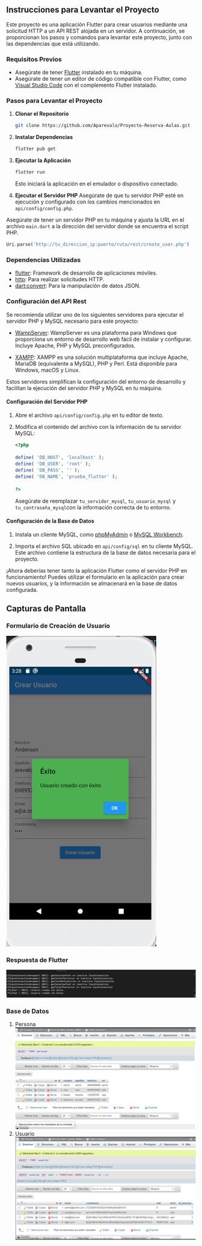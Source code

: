 ## Instrucciones para Levantar el Proyecto

Este proyecto es una aplicación Flutter para crear usuarios mediante una solicitud HTTP a un API REST alojada en un servidor. A continuación, se proporcionan los pasos y comandos para levantar este proyecto, junto con las dependencias que está utilizando.

### Requisitos Previos
- Asegúrate de tener [Flutter](https://flutter.dev/docs/get-started/install) instalado en tu máquina.
- Asegúrate de tener un editor de código compatible con Flutter, como [Visual Studio Code](https://code.visualstudio.com/) con el complemento Flutter instalado.

### Pasos para Levantar el Proyecto

1. **Clonar el Repositorio**
   ```bash
   git clone https://github.com/Aparevalo/Proyecto-Reserva-Aulas.git
   ```

2. **Instalar Dependencias**
   ```bash
   flutter pub get
   ```

3. **Ejecutar la Aplicación**
   ```bash
   flutter run
   ```
   Esto iniciará la aplicación en el emulador o dispositivo conectado.

4. **Ejecutar el Servidor PHP**
   Asegúrate de que tu servidor PHP esté en ejecución y configurado con los cambios mencionados en `api/config/config.php`.


Asegúrate de tener un servidor PHP en tu máquina y ajusta la URL en el archivo `main.dart` a la dirección del servidor donde se encuentra el script PHP.


```dart
Uri.parse('http://tu_direccion_ip:puerto/ruta/rest/create_user.php')
```

### Dependencias Utilizadas

- [flutter](https://pub.dev/packages/flutter): Framework de desarrollo de aplicaciones móviles.
- [http](https://pub.dev/packages/http): Para realizar solicitudes HTTP.
- [dart:convert](https://api.dart.dev/stable/dart-convert/dart-convert-library.html): Para la manipulación de datos JSON.



### Configuración del API Rest

Se recomienda utilizar uno de los siguientes servidores para ejecutar el servidor PHP y MySQL necesario para este proyecto:

- [WampServer](https://www.wampserver.com/): WampServer es una plataforma para Windows que proporciona un entorno de desarrollo web fácil de instalar y configurar. Incluye Apache, PHP y MySQL preconfigurados.

- [XAMPP](https://www.apachefriends.org/index.html): XAMPP es una solución multiplataforma que incluye Apache, MariaDB (equivalente a MySQL), PHP y Perl. Está disponible para Windows, macOS y Linux.

Estos servidores simplifican la configuración del entorno de desarrollo y facilitan la ejecución del servidor PHP y MySQL en tu máquina.

#### Configuración del Servidor PHP

1. Abre el archivo `api/config/config.php` en tu editor de texto.

2. Modifica el contenido del archivo con la información de tu servidor MySQL:
   ```php
   <?php

   define( 'DB_HOST', 'localhost' ); 
   define( 'DB_USER', 'root' ); 
   define( 'DB_PASS', '' );             
   define( 'DB_NAME', 'prueba_flutter' );      

   ?>
   ```
   Asegúrate de reemplazar `tu_servidor_mysql`, `tu_usuario_mysql` y `tu_contraseña_mysql`con la información correcta de tu entorno.

#### Configuración de la Base de Datos

1. Instala un cliente MySQL, como [phpMyAdmin](https://www.phpmyadmin.net/) o [MySQL Workbench](https://www.mysql.com/products/workbench/).

2. Importa el archivo SQL ubicado en `api/config/sql` en tu cliente MySQL. Este archivo contiene la estructura de la base de datos necesaria para el proyecto.


¡Ahora deberías tener tanto la aplicación Flutter como el servidor PHP en funcionamiento! Puedes utilizar el formulario en la aplicación para crear nuevos usuarios, y la información se almacenará en la base de datos configurada.

## Capturas de Pantalla

### Formulario de Creación de Usuario
![Formulario de Creación de Usuario](images/imagen1.png)

### Respuesta de Flutter
![Respuesta Flutter](images/imagen2.png)

### Base de Datos 
1. Persona
![Persona](images/imagen3.png)
2. Usuario
![Usuario](images/imagen4.png)
